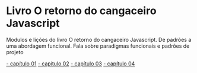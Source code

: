 # Livro O retorno do cangaceiro Javascript
Modulos e lições do livro O retorno do cangaceiro Javascript. De padrões a uma abordagem funcional. Fala sobre paradigmas funcionais e padrões de projeto

[- capítulo 01](https://github.com/gabrielmotroni-prog/livro-cangaceiro-js/tree/capitulo-01)
[- capítulo 02](https://github.com/gabrielmotroni-prog/livro-cangaceiro-js/tree/capitulo-01)
[- capítulo 03](https://github.com/gabrielmotroni-prog/livro-cangaceiro-js/tree/capitulo-01)
[- capítulo 04](https://github.com/gabrielmotroni-prog/livro-cangaceiro-js/tree/capitulo-01)
